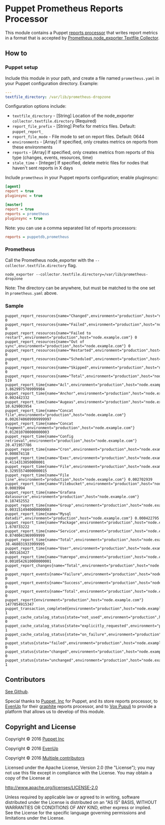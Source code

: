 # Puppet Prometheus Reports Processor

This module contains a Puppet [reports processor][rpc] that writes report
metrics in a format that is accepted by [Prometheus node_exporter Textfile
Collector][pnetc].

[rpc]:https://puppet.com/docs/puppet/latest/reporting_about.html
[pnetc]:https://github.com/prometheus/node_exporter#textfile-collector


## How to

### Puppet setup

Include this module in your path, and create a file named `prometheus.yaml` in
your Puppet configuration directory. Example:

```yaml
---
textfile_directory: /var/lib/prometheus-dropzone
```

Configuration options include:
- `textfile_directory` - [String] Location of the node_exporter `collector.textfile.directory` (Required)
- `report_file_prefix` - [String] Prefix for metrics files. Default: `puppet_report_`
- `report_file_mode` - File mode to set on report files. Default: 0644
- `environments` - [Array] If specified, only creates metrics on reports from these environments
- `reports` - [Array] If specified, only creates metrics from reports of this type (changes, events, resources, time)
- `stale_time` - [Integer] If specified, delete metric files for nodes that haven't sent reports in X days

Include `prometheus` in your Puppet reports configuration; enable pluginsync:

```ini
[agent]
report = true
pluginsync = true

[master]
report = true
reports = prometheus
pluginsync = true
```

Note: you can use a comma separated list of reports processors:

```ini
reports = puppetdb,prometheus
```

### Prometheus

Call the Prometheus node_exporter with the `--collector.textfile.directory`
flag.

```
node_exporter --collector.textfile.directory=/var/lib/prometheus-dropzone
```

Note: The directory can be anywhere, but must be matched to the one set in `prometheus.yaml` above.

### Sample

```
puppet_report_resources{name="Changed",environment="production",host="node.example.com"} 0
puppet_report_resources{name="Failed",environment="production",host="node.example.com"} 0
puppet_report_resources{name="Failed to restart",environment="production",host="node.example.com"} 0
puppet_report_resources{name="Out of sync",environment="production",host="node.example.com"} 0
puppet_report_resources{name="Restarted",environment="production",host="node.example.com"} 0
puppet_report_resources{name="Scheduled",environment="production",host="node.example.com"} 0
puppet_report_resources{name="Skipped",environment="production",host="node.example.com"} 0
puppet_report_resources{name="Total",environment="production",host="node.example.com"} 519
puppet_report_time{name="Acl",environment="production",host="node.example.com"} 3.8629975709999984
puppet_report_time{name="Anchor",environment="production",host="node.example.com"} 0.002442332
puppet_report_time{name="Augeas",environment="production",host="node.example.com"} 10.629003954
puppet_report_time{name="Concat file",environment="production",host="node.example.com"} 0.0026740609999999997
puppet_report_time{name="Concat fragment",environment="production",host="node.example.com"} 0.012010700000000003
puppet_report_time{name="Config retrieval",environment="production",host="node.example.com"} 20.471957786
puppet_report_time{name="Cron",environment="production",host="node.example.com"} 0.000874118
puppet_report_time{name="Exec",environment="production",host="node.example.com"} 0.4114313850000001
puppet_report_time{name="File",environment="production",host="node.example.com"} 0.32955574000000015
puppet_report_time{name="File line",environment="production",host="node.example.com"} 0.002702939
puppet_report_time{name="Filebucket",environment="production",host="node.example.com"} 0.0003994
puppet_report_time{name="Grafana datasource",environment="production",host="node.example.com"} 0.187452552
puppet_report_time{name="Group",environment="production",host="node.example.com"} 0.0031514940000000003
puppet_report_time{name="Mysql datadir",environment="production",host="node.example.com"} 0.000422795
puppet_report_time{name="Package",environment="production",host="node.example.com"} 1.670733222
puppet_report_time{name="Service",environment="production",host="node.example.com"} 0.8740041969999999
puppet_report_time{name="Total",environment="production",host="node.example.com"} 38.468031933999995
puppet_report_time{name="User",environment="production",host="node.example.com"} 0.005163427
puppet_report_time{name="Yumrepo",environment="production",host="node.example.com"} 0.0010542610000000001
puppet_report_changes{name="Total",environment="production",host="node.example.com"} 0
puppet_report_events{name="Failure",environment="production",host="node.example.com"} 0
puppet_report_events{name="Success",environment="production",host="node.example.com"} 0
puppet_report_events{name="Total",environment="production",host="node.example.com"} 0
puppet_report{environment="production",host="node.example.com"} 1477054915347
puppet_transaction_completed{environment="production",host="node.example.com"} 1
puppet_cache_catalog_status{state="not_used",environment="production",host="node.example.com"} 0
puppet_cache_catalog_status{state="explicitly_requested",environment="production",host="node.example.com"} 1
puppet_cache_catalog_status{state="on_failure",environment="production",host="node.example.com"} 0
puppet_status{state="failed",environment="production",host="node.example.com"} 0
puppet_status{state="changed",environment="production",host="node.example.com"} 0
puppet_status{state="unchanged",environment="production",host="node.example.com"} 1
```

## Contributors

[See Github](https://github.com/voxpupuli/puppet-prometheus_reporter/graphs/contributors).

Special thanks to [Puppet, Inc](http://puppet.com) for Puppet, and its store
reports processor, to [EvenUp](https://letsevenup.com/) for their
[graphite](https://github.com/evenup/evenup-graphite_reporter) reports
processor, and to [Vox Pupuli](https://voxpupuli.org) to provide a platform
that allows us to develop of this module.

## Copyright and License

Copyright © 2016 [Puppet Inc](https://www.puppet.com/)

Copyright © 2016 [EvenUp](https://letsevenup.com/)

Copyright © 2016 [Multiple contributors][mc]

[mc]:https://github.com/voxpupuli/puppet-prometheus_reporter/graphs/contributors

Licensed under the Apache License, Version 2.0 (the "License");
you may not use this file except in compliance with the License.
You may obtain a copy of the License at

  http://www.apache.org/licenses/LICENSE-2.0

Unless required by applicable law or agreed to in writing, software
distributed under the License is distributed on an "AS IS" BASIS,
WITHOUT WARRANTIES OR CONDITIONS OF ANY KIND, either express or implied.
See the License for the specific language governing permissions and
limitations under the License.
